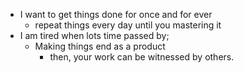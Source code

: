 - I want to get things done for once and for ever
  - repeat things every day until you mastering it
- I am tired when lots time passed by;
    - Making things end as a product
        - then, your work can be witnessed by others.

